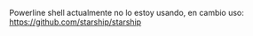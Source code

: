 Powerline shell actualmente no lo estoy usando, en cambio uso:
https://github.com/starship/starship
